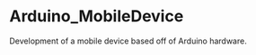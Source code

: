 Arduino_MobileDevice
====================

Development of a mobile device based off of Arduino hardware.
